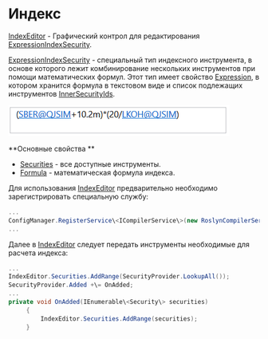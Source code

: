 # Индекс

[IndexEditor](../api/StockSharp.Xaml.IndexEditor.html) \- Графический контрол для редактирования [ExpressionIndexSecurity](../api/StockSharp.Algo.Expressions.ExpressionIndexSecurity.html). 

[ExpressionIndexSecurity](../api/StockSharp.Algo.Expressions.ExpressionIndexSecurity.html) \- специальный тип индексного инструмента, в основе которого лежит комбинирование нескольких инструментов при помощи математических формул. Этот тип имеет свойство [Expression](../api/StockSharp.Algo.Expressions.ExpressionIndexSecurity.Expression.html), в котором хранится формула в текстовом виде и список подлежащих инструментов [InnerSecurityIds](../api/StockSharp.Algo.Expressions.ExpressionIndexSecurity.InnerSecurityIds.html). 

![GUI IndexSecurityWindow](../images/GUI_IndexSecurityWindow.png)

**Основные свойства **

- [Securities](../api/StockSharp.Xaml.IndexEditor.Securities.html) \- все доступные инструменты.
- [Formula](../api/StockSharp.Xaml.IndexEditor.Formula.html) \- математическая формула индекса.

Для использования [IndexEditor](../api/StockSharp.Xaml.IndexEditor.html) предварительно необходимо зарегистрировать специальную службу:

```cs
...
ConfigManager.RegisterService\<ICompilerService\>(new RoslynCompilerService());
...
```

Далее в [IndexEditor](../api/StockSharp.Xaml.IndexEditor.html) следует передать инструменты необходимые для расчета индекса:

```cs
...
IndexEditor.Securities.AddRange(SecurityProvider.LookupAll());
SecurityProvider.Added +\= OnAdded;
...
private void OnAdded(IEnumerable\<Security\> securities)
     {
         IndexEditor.Securities.AddRange(securities);
     }
```
